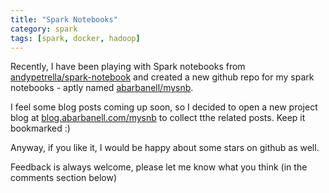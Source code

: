 ```yaml
---
title: "Spark Notebooks"
category: spark 
tags: [spark, docker, hadoop]
---
```


Recently, I have been playing with Spark notebooks from
[andypetrella/spark-notebook](https://github.com/andypetrella/spark-notebook)
and created a new github repo for my spark notebooks - aptly named
[abarbanell/mysnb](https://github.com/abarbanell/mysnb).

I feel some blog posts coming up soon, so I decided to open a new
project blog at
[blog.abarbanell.com/mysnb](http://blog.abarbanell.de/mysnb/) to
collect tthe related posts. Keep it bookmarked :)

Anyway, if you like it, I would be happy about some stars on github
as well.

Feedback is always welcome, please let me know what you think (in
the comments section below)

